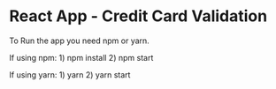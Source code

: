 # React App - Credit Card Validation

To Run the app you need npm or yarn.

If using npm: 1) npm install
              2) npm start

If using yarn: 1) yarn
               2) yarn start